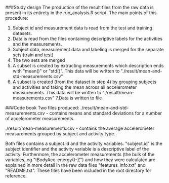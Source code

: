 ###Study design
The production of the result files from the raw data is present in its entirety in the run_analysis.R script. The main points of this procedure:
1. Subject id and measurement data is read from the test and training datasets.
2. Data is read from the files containing descriptive labels for the activities and the measurements.
3. Subject data, measurement data and labeling is merged for the separate sets (train and test)
4. The two sets are merged
5. A subset is created by extracting measurements which description ends with "mean()" or "std()". This data will be written to "./result/mean-and-std-measurements.csv"
6. A subset is created (from the dataset in step 4) by grouping subjects and activities and taking the mean across all accelerometer measurements. This data will be written to "./result/mean-measurements.csv"
7.Data is written to file 

###Code book
Two files produced:
./result/mean-and-std-measurements.csv - contains means and standard deviations for a number of accelerometer measurements. 


./result/mean-measurements.csv - contains the average accelerometer measurements grouped by subject and activity type.

Both files contains a subject.id and the activity variables. "subject.id" is the subject identifier and the activity variable is a descriptive label of the activity. Furthermore, the accelerometer measurements (the bulk of the variables, eg "tBodyAcc-energy()-Z") and how they were calculated are explained in more detail in the raw data files "features_info.txt" and "README.txt". These files have been included in the root directory for reference.

